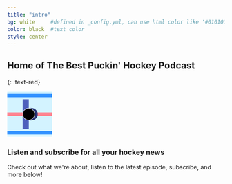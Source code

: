 ```yaml
---
title: "intro"
bg: white     #defined in _config.yml, can use html color like '#010101'
color: black  #text color
style: center
---
```


## **Home of The Best Puckin' Hockey Podcast**
{: .text-red}

<img class="circle" src="/img/android-chrome-192x192.png" width="104" height="104" Alt="Best Puckin' Logo">

### Listen and subscribe for all your hockey news

Check out what we're about, listen to the latest episode, subscribe, and more below!
